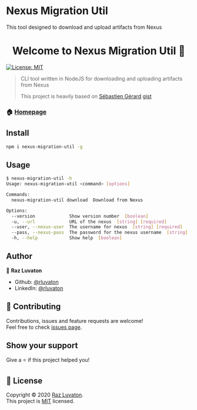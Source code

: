 # Nexus Migration Util

This tool designed to download and upload artifacts from Nexus

<h1 align="center">Welcome to Nexus Migration Util 👋</h1>
<p>
  <a href="https://github.com/rluvaton/nexus-migration-util/blob/master/LICENSE" target="_blank">
    <img alt="License: MIT" src="https://img.shields.io/github/license/rluvaton/nexus-migration-util" />
  </a>
</p>

> CLI tool written in NodeJS for downloading and uploading artifacts from Nexus
> 
> This project is heavily based on [Sébastien Gérard](https://github.com/sebge2emasphere) [gist](https://gist.github.com/sebge2emasphere/497cb264b32ac39a80864c864d522906)

### 🏠 [Homepage](https://github.com/rluvaton/nexus-migration-utilr)

## Install

```bash
npm i nexus-migration-util -g
```

## Usage

```bash
$ nexus-migration-util -h
Usage: nexus-migration-util <command> [options]

Commands:
  nexus-migration-util download  Download from Nexus

Options:
  --version             Show version number  [boolean]
  -u, --url             URL of the nexus  [string] [required]
  --user, --nexus-user  The username for nexus  [string] [required]
  --pass, --nexus-pass  The password for the nexus username  [string] [required]
  -h, --help            Show help  [boolean]

```

## Author

👤 **Raz Luvaton**

* Github: [@rluvaton](https://github.com/rluvaton)
* LinkedIn: [@rluvaton](https://linkedin.com/in/rluvaton)

## 🤝 Contributing

Contributions, issues and feature requests are welcome!<br />Feel free to check [issues page](https://github.com/rluvaton/nexus-migration-util/issues/).

## Show your support

Give a ⭐️ if this project helped you!

## 📝 License

Copyright © 2020 [Raz Luvaton](https://github.com/rluvaton). <br>
This project is [MIT](https://github.com/rluvaton/nexus-migration-util/blob/master/LICENSE) licensed.
